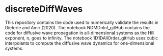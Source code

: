 # discreteDiffWaves

This repository contains the code used to numerically validate the results in Dieterle and Amir (2020). The notebook NDMDnInf_gitHub contains the code for diffusive wave propagation in all-dimensional systems as the Hill exponent, n, goes to infinity. The notebook 1D1DAllOrder_gitHub uses cubic interpolants to compute the diffusive wave dynamics for one-dimensional systems.
